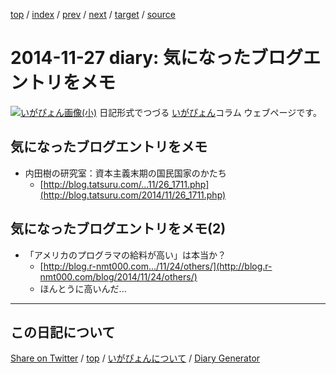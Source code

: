 [top](https://igapyon.github.io/diary/) 
 / [index](https://igapyon.github.io/diary/2014/index.html) 
 / [prev](https://igapyon.github.io/diary/2014/ig141118.html) 
 / [next](https://igapyon.github.io/diary/2014/ig141203.html) 
 / [target](https://igapyon.github.io/diary/2014/ig141127.html) 
 / [source](https://github.com/igapyon/diary/blob/gh-pages/2014/ig141127.html.src.md) 

2014-11-27 diary: 気になったブログエントリをメモ 
=====================================================================================================
[![いがぴょん画像(小)](https://igapyon.github.io/diary/images/iga200306s.jpg "いがぴょん")](https://igapyon.github.io/diary/memo/memoigapyon.html) 日記形式でつづる [いがぴょん](https://igapyon.github.io/diary/memo/memoigapyon.html)コラム ウェブページです。

## 気になったブログエントリをメモ 

* 内田樹の研究室：資本主義末期の国民国家のかたち
  * [http://blog.tatsuru.com/...11/26_1711.php](http://blog.tatsuru.com/2014/11/26_1711.php)

## 気になったブログエントリをメモ(2)

* 「アメリカのプログラマの給料が高い」は本当か？
  * [http://blog.r-nmt000.com.../11/24/others/](http://blog.r-nmt000.com/blog/2014/11/24/others/)
  * ほんとうに高いんだ...

----------------------------------------------------------------------------------------------------

## この日記について

[Share on Twitter](https://twitter.com/intent/tweet?hashtags=igapyon%2Cdiary%2C%E3%81%84%E3%81%8C%E3%81%B4%E3%82%87%E3%82%93&text=%E6%B0%97%E3%81%AB%E3%81%AA%E3%81%A3%E3%81%9F%E3%83%96%E3%83%AD%E3%82%B0%E3%82%A8%E3%83%B3%E3%83%88%E3%83%AA%E3%82%92%E3%83%A1%E3%83%A2+&url=https%3A%2F%2Figapyon.github.io%2Fdiary%2F2014%2Fig141127.html) / [top](https://igapyon.github.io/diary/) / [いがぴょんについて](https://igapyon.github.io/diary/memo/memoigapyon.html) / [Diary Generator](https://github.com/igapyon/igapyonv3)
